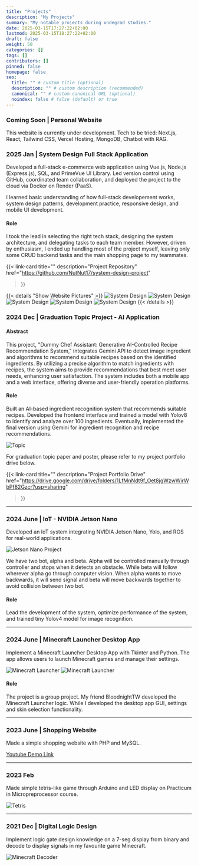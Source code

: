 ```yaml
---
title: "Projects"
description: "My Projects"
summary: "My notable projects during undegrad studies."
date: 2025-03-15T17:27:22+02:00
lastmod: 2025-03-15T18:27:22+02:00
draft: false
weight: 50
categories: []
tags: []
contributors: []
pinned: false
homepage: false
seo:
  title: "" # custom title (optional)
  description: "" # custom description (recommended)
  canonical: "" # custom canonical URL (optional)
  noindex: false # false (default) or true
---
```


### Coming Soon | Personal Website

This website is currently under development. Tech to be tried: Next.js, React, Tailwind CSS, Vercel Hosting, MongoDB, Chatbot with RAG.

### 2025 Jan | System Design Full Stack Application

Developed a full-stack e-commerce web application using Vue.js, Node.js (Express.js), SQL, and PrimeVue UI Library. Led version control using GitHub, coordinated team collaboration, and deployed the project to the cloud via Docker on Render (PaaS).

I learned basic understanding of how full-stack developement works, system design patterns, development practice, responsive design, and mobile UI development.

#### Role

I took the lead in selecting the right tech stack, designing the system architecture, and delegating tasks to each team member. However, driven by enthusiasm, I ended up handling most of the project myself, leaving only some CRUD backend tasks and the main shopping page to my teammates.

{{< link-card
  title=""
  description="Project Repository"
  href="https://github.com/NutNut17/system-design-project"
>}}

{{< details "Show Website Pictures" >}}
![System Design](images/sysdes-mobile.png)
![System Design](images/sysdes-mobile2.png)
![System Design](images/sysdes-login.png)
![System Design](images/sysdes-register.png)
![System Design](images/sysdes-admin.png)
{{< /details >}}

### 2024 Dec | Graduation Topic Project - AI Application

#### Abstract

This project, "Dummy Chef Assistant: Generative AI-Controlled Recipe Recommendation System," integrates Gemini API to detect image ingredient and algorithms to recommend suitable recipes based on the identified ingredients. By utilizing a precise algorithm to match ingredients with recipes, the system aims to provide recommendations that best meet user needs, enhancing user satisfaction. The system includes both a mobile app and a web interface, offering diverse and user-friendly operation platforms.

#### Role

Built an AI-based ingredient recognition system that recommends suitable recipes. Developed the frontend interface and trained a model with Yolov8 to identify and analyze over 100 ingredients. Eventually, implemented the final version using Gemini for ingredient recognition and recipe recommendations.

![Topic](images/gradtopic.png)

For graduation topic paper and poster, please refer to my project portfolio drive below.

{{< link-card
  title=""
  description="Project Portfolio Drive"
  href="https://drive.google.com/drive/folders/1LfMnNdt9f_Oet8jgWzwWirWbPf82Gzcr?usp=sharing"
>}}

---

### 2024 June | IoT - NVIDIA Jetson Nano

Developed an IoT system integrating NVIDIA Jetson Nano, Yolo, and ROS for real-world applications.

![Jetson Nano Project](images/jetsonnano.png)

We have two bot, alpha and beta. Alpha will be controlled manually through controller and stops when it detects an obstacle. While beta will follow wherever alpha go through computer vision. When alpha wants to move backwards, it will send signal and beta will move backwards together to avoid collision between two bot.

#### Role

Lead the development of the system, optimize performance of the system, and trained tiny Yolov4 model for image recognition.

---

### 2024 June | Minecraft Launcher Desktop App

Implement a Minecraft Launcher Desktop App with Tkinter and Python. The app allows users to launch Minecraft games and manage their settings.

![Minecraft Launcher](images/minelauncher.png)
![Minecraft Launcher](images/minelauncher2.png)

#### Role

The project is a group project. My friend BloodnightTW developed the Minecraft Launcher logic. While I developed the desktop app GUI, settings and skin selection functionality.

---

### 2023 June | Shopping Website

Made a simple shopping website with PHP and MySQL.

[Youtube Demo Link](https://youtu.be/3DCMSR5TwlM )

---

### 2023 Feb

Made simple tetris-like game through Arduino and LED display on Practicum in Micropreprocessor course.

![Tetris](images/tetris.png)

---

### 2021 Dec | Digital Logic Design

Implement logic gate design knowledge on a 7-seg display from binary and decode to display signals in my favourite game Minecraft.

![Minecraft Decoder](images/minedecoder.png)